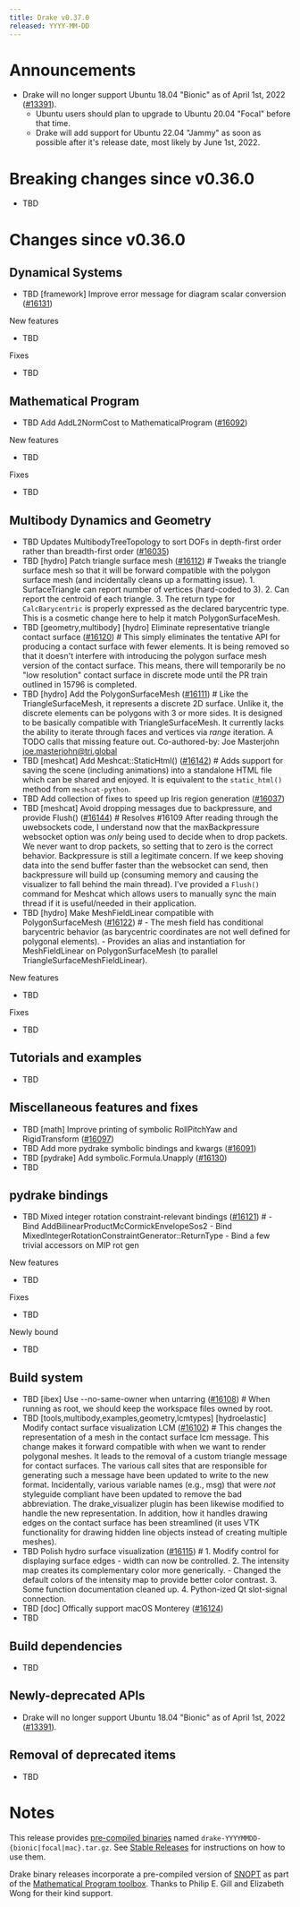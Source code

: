 ```yaml
---
title: Drake v0.37.0
released: YYYY-MM-DD
---
```


# Announcements

* Drake will no longer support Ubuntu 18.04 "Bionic" as of April 1st, 2022
  ([#13391][_#13391]).
  * Ubuntu users should plan to upgrade to Ubuntu 20.04 "Focal" before that
    time.
  * Drake will add support for Ubuntu 22.04 "Jammy" as soon as possible
    after it's release date, most likely by June 1st, 2022.

# Breaking changes since v0.36.0

* TBD

# Changes since v0.36.0

## Dynamical Systems

<!-- <relnotes for systems go here> -->

* TBD [framework] Improve error message for diagram scalar conversion ([#16131][_#16131])

New features

* TBD

Fixes

* TBD

## Mathematical Program

<!-- <relnotes for solvers go here> -->

* TBD Add AddL2NormCost to MathematicalProgram ([#16092][_#16092])

New features

* TBD

Fixes

* TBD

## Multibody Dynamics and Geometry

<!-- <relnotes for geometry,multibody go here> -->

* TBD Updates MultibodyTreeTopology to sort DOFs in depth-first order rather than breadth-first order ([#16035][_#16035])
* TBD [hydro] Patch triangle surface mesh ([#16112][_#16112])  # Tweaks the triangle surface mesh so that it will be forward compatible with the polygon surface mesh (and incidentally cleans up a formatting issue). 1. SurfaceTriangle can report number of vertices (hard-coded to 3). 2. Can report the centroid of each triangle. 3. The return type for `CalcBarycentric` is properly expressed as the declared barycentric type. This is a cosmetic change here to help it match PolygonSurfaceMesh.
* TBD [geometry,multibody] [hydro] Eliminate representative triangle contact surface ([#16120][_#16120])  # This simply eliminates the tentative API for producing a contact surface with fewer elements. It is being removed so that it doesn't interfere with introducing the polygon surface mesh version of the contact surface. This means, there will temporarily be no "low resolution" contact surface in discrete mode until the PR train outlined in 15796 is completed.
* TBD [hydro] Add the PolygonSurfaceMesh ([#16111][_#16111])  # Like the TriangleSurfaceMesh, it represents a discrete 2D surface. Unlike it, the discrete elements can be polygons with 3 or more sides. It is designed to be basically compatible with TriangleSurfaceMesh. It currently lacks the ability to iterate through faces and vertices via *range* iteration. A TODO calls that missing feature out. Co-authored-by: Joe Masterjohn <joe.masterjohn@tri.global>
* TBD [meshcat] Add Meshcat::StaticHtml() ([#16142][_#16142])  # Adds support for saving the scene (including animations) into a standalone HTML file which can be shared and enjoyed.  It is equivalent to the `static_html()` method from `meshcat-python`.
* TBD Add collection of fixes to speed up Iris region generation ([#16037][_#16037])
* TBD [meshcat] Avoid dropping messages due to backpressure, and provide Flush() ([#16144][_#16144])  # Resolves #16109 After reading through the uwebsockets code, I understand now that the maxBackpressure websocket option was *only* being used to decide when to drop packets.  We never want to drop packets, so setting that to zero is the correct behavior. Backpressure is still a legitimate concern.  If we keep shoving data into the send buffer faster than the websocket can send, then backpressure will build up (consuming memory and causing the visualizer to fall behind the main thread).  I've provided a `Flush()` command for Meshcat which allows users to manually sync the main thread if it is useful/needed in their application.
* TBD [hydro] Make MeshFieldLinear compatible with PolygonSurfaceMesh ([#16122][_#16122])  # - The mesh field has conditional barycentric behavior (as barycentric coordinates are not well defined for polygonal elements). - Provides an alias and instantiation for MeshFieldLinear on PolygonSurfaceMesh (to parallel TriangleSurfaceMeshFieldLinear).

New features

* TBD

Fixes

* TBD

## Tutorials and examples

<!-- <relnotes for examples,tutorials go here> -->

* TBD

## Miscellaneous features and fixes

<!-- <relnotes for common,math,lcm,lcmtypes,manipulation,perception go here> -->

* TBD [math] Improve printing of symbolic RollPitchYaw and RigidTransform ([#16097][_#16097])
* TBD Add more pydrake symbolic bindings and kwargs ([#16091][_#16091])
* TBD [pydrake] Add symbolic.Formula.Unapply ([#16130][_#16130])
* TBD

## pydrake bindings

<!-- <relnotes for bindings go here> -->

* TBD Mixed integer rotation constraint-relevant bindings ([#16121][_#16121])  # - Bind AddBilinearProductMcCormickEnvelopeSos2 - Bind MixedIntegerRotationConstraintGenerator::ReturnType - Bind a few trivial accessors on MIP rot gen

New features

* TBD

Fixes

* TBD

Newly bound

* TBD

## Build system

<!-- <relnotes for cmake,doc,setup,third_party,tools go here> -->

* TBD [ibex] Use --no-same-owner when untarring ([#16108][_#16108])  # When running as root, we should keep the workspace files owned by root.
* TBD [tools,multibody,examples,geometry,lcmtypes] [hydroelastic] Modify contact surface visualization LCM ([#16102][_#16102])  # This changes the representation of a mesh in the contact surface lcm message. This change makes it forward compatible with when we want to render polygonal meshes. It leads to the removal of a custom triangle message for contact surfaces. The various call sites that are responsible for generating such a message have been updated to write to the new format. Incidentally, various variable names (e.g., msg) that were *not* styleguide compliant have been updated to remove the bad abbreviation. The drake_visualizer plugin has been likewise modified to handle the new representation. In addition, how it handles drawing edges on the contact surface has been streamlined (it uses VTK functionality for drawing hidden line objects instead of creating multiple meshes).
* TBD Polish hydro surface visualization ([#16115][_#16115])  # 1. Modify control for displaying surface edges - width can now be controlled. 2. The intensity map creates its complementary color more generically. - Changed the default colors of the intensity map to provide better color contrast. 3. Some function documentation cleaned up. 4. Python-ized Qt slot-signal connection.
* TBD [doc] Offically support macOS Monterey ([#16124][_#16124])
* TBD

## Build dependencies

<!-- Manually relocate any "Upgrade foo_external to latest" lines to here, -->
<!-- and then sort them alphabetically. -->

* TBD

## Newly-deprecated APIs

* Drake will no longer support Ubuntu 18.04 "Bionic" as of April 1st, 2022 ([#13391][_#13391]).

## Removal of deprecated items

* TBD

# Notes


This release provides [pre-compiled binaries](https://github.com/RobotLocomotion/drake/releases/tag/v0.37.0) named
``drake-YYYYMMDD-{bionic|focal|mac}.tar.gz``. See [Stable Releases](/from_binary.html#stable-releases) for instructions on how to use them.

Drake binary releases incorporate a pre-compiled version of [SNOPT](https://ccom.ucsd.edu/~optimizers/solvers/snopt/) as part of the
[Mathematical Program toolbox](https://drake.mit.edu/doxygen_cxx/group__solvers.html). Thanks to
Philip E. Gill and Elizabeth Wong for their kind support.

<!-- <begin issue links> -->
[_#13391]: https://github.com/RobotLocomotion/drake/pull/13391
[_#16035]: https://github.com/RobotLocomotion/drake/pull/16035
[_#16037]: https://github.com/RobotLocomotion/drake/pull/16037
[_#16091]: https://github.com/RobotLocomotion/drake/pull/16091
[_#16092]: https://github.com/RobotLocomotion/drake/pull/16092
[_#16097]: https://github.com/RobotLocomotion/drake/pull/16097
[_#16102]: https://github.com/RobotLocomotion/drake/pull/16102
[_#16108]: https://github.com/RobotLocomotion/drake/pull/16108
[_#16111]: https://github.com/RobotLocomotion/drake/pull/16111
[_#16112]: https://github.com/RobotLocomotion/drake/pull/16112
[_#16115]: https://github.com/RobotLocomotion/drake/pull/16115
[_#16120]: https://github.com/RobotLocomotion/drake/pull/16120
[_#16121]: https://github.com/RobotLocomotion/drake/pull/16121
[_#16122]: https://github.com/RobotLocomotion/drake/pull/16122
[_#16124]: https://github.com/RobotLocomotion/drake/pull/16124
[_#16130]: https://github.com/RobotLocomotion/drake/pull/16130
[_#16131]: https://github.com/RobotLocomotion/drake/pull/16131
[_#16142]: https://github.com/RobotLocomotion/drake/pull/16142
[_#16144]: https://github.com/RobotLocomotion/drake/pull/16144
<!-- <end issue links> -->

<!--
  Current oldest_commit ab9b236d0dba0d87ddd25fc3c1ede143024a8c55 (exclusive).
  Current newest_commit bdffa92be7c5aae4264c8978d5590f3b4897b5c1 (inclusive).
-->
